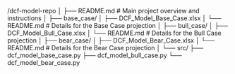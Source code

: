 /dcf-model-repo
│
├── README.md                  # Main project overview and instructions
│
├── base_case/
│   ├── DCF_Model_Base_Case.xlsx
│   └── README.md              # Details for the Base Case projection
│
├── bull_case/
│   ├── DCF_Model_Bull_Case.xlsx
│   └── README.md              # Details for the Bull Case projection
│
├── bear_case/
│   ├── DCF_Model_Bear_Case.xlsx
│   └── README.md              # Details for the Bear Case projection
│
└── src/
    ├── dcf_model_base_case.py
    ├── dcf_model_bull_case.py
    └── dcf_model_bear_case.py
